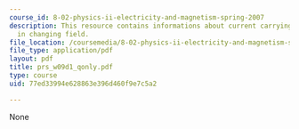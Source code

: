 ```yaml
---
course_id: 8-02-physics-ii-electricity-and-magnetism-spring-2007
description: This resource contains informations about current carrying coil and loop
  in changing field.
file_location: /coursemedia/8-02-physics-ii-electricity-and-magnetism-spring-2007/77ed33994e628863e396d460f9e7c5a2_prs_w09d1_qonly.pdf
file_type: application/pdf
layout: pdf
title: prs_w09d1_qonly.pdf
type: course
uid: 77ed33994e628863e396d460f9e7c5a2

---
```

None